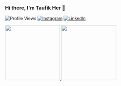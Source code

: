  ### Hi there, I'm Taufik Her 👋
![Profile Views](https://komarev.com/ghpvc/?username=opikzxx)
[![Instagram](https://img.shields.io/badge/--linkedin?label=Instagram&logo=Instagram&style=social)](https://www.instagram.com/opiiikz/) 
[![LinkedIn](https://img.shields.io/badge/--linkedin?label=LinkedIn&logo=LinkedIn&style=social)](https://www.linkedin.com/in/heryun/) 
  
<p align="left">
<a href="https://github.com/opikzxx">
  <img height="180em" src="https://github-readme-stats-eight-theta.vercel.app/api?username=opikzxx&show_icons=true&theme=algolia&include_all_commits=true&count_private=true"/>
  <img height="180em" src="https://github-readme-stats-eight-theta.vercel.app/api/top-langs/?username=opikzxx&layout=compact&langs_count=8&theme=algolia"/>
</a>
</p>
